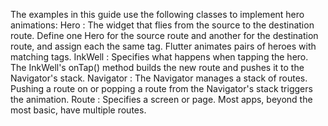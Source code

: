 The examples in this guide use the following classes to
implement hero animations:
Hero
: The widget that flies from the source to the destination route.
  Define one Hero for the source route and another for the
  destination route, and assign each the same tag.
  Flutter animates pairs of heroes with matching tags.
InkWell
: Specifies what happens when tapping the hero.
  The InkWell's onTap() method builds the
  new route and pushes it to the Navigator's stack.
Navigator
: The Navigator manages a stack of routes. Pushing a route on or
  popping a route from the Navigator's stack triggers the animation.
Route
: Specifies a screen or page. Most apps,
  beyond the most basic, have multiple routes.
